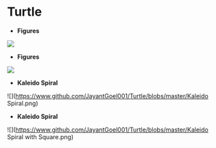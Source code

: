 # Turtle

* **Figures**

![](https://www.github.com/JayantGoel001/Turtle/blobs/master/figure.png)

* **Figures**

![](https://www.github.com/JayantGoel001/Turtle/blobs/master/figure.png)

* **Kaleido Spiral**

![](https://www.github.com/JayantGoel001/Turtle/blobs/master/Kaleido Spiral.png)
  
* **Kaleido Spiral**

![](https://www.github.com/JayantGoel001/Turtle/blobs/master/Kaleido Spiral with Square.png)


